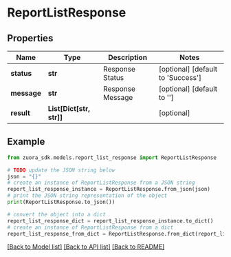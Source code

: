 # ReportListResponse


## Properties

Name | Type | Description | Notes
------------ | ------------- | ------------- | -------------
**status** | **str** | Response Status | [optional] [default to 'Success']
**message** | **str** | Response Message | [optional] [default to '']
**result** | **List[Dict[str, str]]** |  | [optional] 

## Example

```python
from zuora_sdk.models.report_list_response import ReportListResponse

# TODO update the JSON string below
json = "{}"
# create an instance of ReportListResponse from a JSON string
report_list_response_instance = ReportListResponse.from_json(json)
# print the JSON string representation of the object
print(ReportListResponse.to_json())

# convert the object into a dict
report_list_response_dict = report_list_response_instance.to_dict()
# create an instance of ReportListResponse from a dict
report_list_response_from_dict = ReportListResponse.from_dict(report_list_response_dict)
```
[[Back to Model list]](../README.md#documentation-for-models) [[Back to API list]](../README.md#documentation-for-api-endpoints) [[Back to README]](../README.md)


